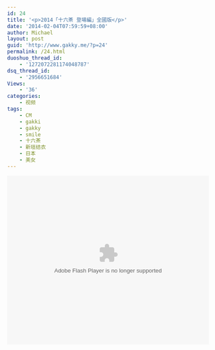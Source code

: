 ```yaml
---
id: 24
title: '<p>2014「十六茶 登場編」全國版</p>'
date: '2014-02-04T07:59:59+08:00'
author: Michael
layout: post
guid: 'http://www.gakky.me/?p=24'
permalink: /24.html
duoshuo_thread_id:
    - '1272072281174048787'
dsq_thread_id:
    - '2956651684'
Views:
    - '36'
categories:
    - 视频
tags:
    - CM
    - gakki
    - gakky
    - smile
    - 十六茶
    - 新垣结衣
    - 日本
    - 美女
---
```


<object height="394" width="473"><param name="allowscriptaccess" value="sameDomain"></param><param name="wmode" value="transparent"></param><param name="movie" value="http://www.tudou.com/v/186358110/v.swf"></param><param name="allowfullscreen" value="true"></param><embed allowfullscreen="true" allowscriptaccess="sameDomain" height="394" src="http://www.tudou.com/v/186358110/v.swf" type="application/x-shockwave-flash" width="473" wmode="transparent"></embed></object>